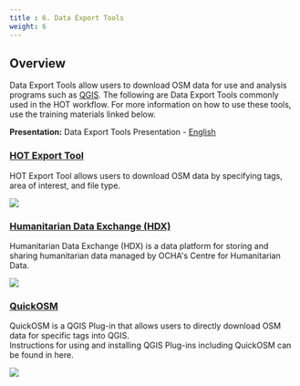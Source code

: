 ```yaml
---
title : 6. Data Export Tools
weight: 6
---
```


## Overview 

Data Export Tools allow users to download OSM data for use and analysis programs such as [QGIS](https://github.com/hotosm/toolbox/wiki/7.1-QGIS). The following are Data Export Tools commonly used in the HOT workflow. For more information on how to use these tools, use the training materials linked below. 

**Presentation:** Data Export Tools Presentation - [English](https://docs.google.com/presentation/d/1RyHYVPZU5d4xJ1cpWga4QRdfohpEs-t9ylJ_HTJ7wm8/edit?usp=sharing) <br>


### [HOT Export Tool](https://hotosm.github.io/toolbox/pages/data-export/6.1-hot-export-tool/)
HOT Export Tool allows users to download OSM data by specifying tags, area of interest, and file type. 

![](/images/data-export/HOTExport3.gif)

### [Humanitarian Data Exchange (HDX)](https://hotosm.github.io/toolbox/pages/data-export/6.2-hdx/)
Humanitarian Data Exchange (HDX) is a data platform for storing and sharing humanitarian data managed by OCHA's Centre for Humanitarian Data.  

![](/images/data-export/HDX.gif)

### [QuickOSM](https://hotosm.github.io/toolbox/pages/data-use-and-analysis/7.1-qgis/#installing-plug-ins)
QuickOSM is a QGIS Plug-in that allows users to directly download OSM data for specific tags into QGIS.  
Instructions for using and installing QGIS Plug-ins including QuickOSM can be found in here.  

![](/images/basic_qgis/quickOSM_query.gif)
 

